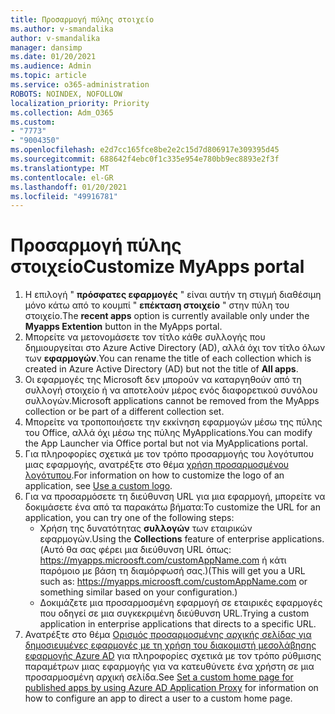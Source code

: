 ```yaml
---
title: Προσαρμογή πύλης στοιχείο
ms.author: v-smandalika
author: v-smandalika
manager: dansimp
ms.date: 01/20/2021
ms.audience: Admin
ms.topic: article
ms.service: o365-administration
ROBOTS: NOINDEX, NOFOLLOW
localization_priority: Priority
ms.collection: Adm_O365
ms.custom:
- "7773"
- "9004350"
ms.openlocfilehash: e2d7cc165fce8be2e2c15d7d806917e309395d45
ms.sourcegitcommit: 688642f4ebc0f1c335e954e780bb9ec8893e2f3f
ms.translationtype: MT
ms.contentlocale: el-GR
ms.lasthandoff: 01/20/2021
ms.locfileid: "49916781"
---
```

# <a name="customize-myapps-portal"></a><span data-ttu-id="da5a2-102">Προσαρμογή πύλης στοιχείο</span><span class="sxs-lookup"><span data-stu-id="da5a2-102">Customize MyApps portal</span></span>

1. <span data-ttu-id="da5a2-103">Η επιλογή " **πρόσφατες εφαρμογές** " είναι αυτήν τη στιγμή διαθέσιμη μόνο κάτω από το κουμπί " **επέκταση στοιχείο** " στην πύλη του στοιχείο.</span><span class="sxs-lookup"><span data-stu-id="da5a2-103">The **recent apps** option is currently available only under the **Myapps Extention** button in the MyApps portal.</span></span>
2. <span data-ttu-id="da5a2-104">Μπορείτε να μετονομάσετε τον τίτλο κάθε συλλογής που δημιουργείται στο Azure Active Directory (AD), αλλά όχι τον τίτλο όλων των **εφαρμογών**.</span><span class="sxs-lookup"><span data-stu-id="da5a2-104">You can rename the title of each collection which is created in Azure Active Directory (AD) but not the title of **All apps**.</span></span>
3. <span data-ttu-id="da5a2-105">Οι εφαρμογές της Microsoft δεν μπορούν να καταργηθούν από τη συλλογή στοιχείο ή να αποτελούν μέρος ενός διαφορετικού συνόλου συλλογών.</span><span class="sxs-lookup"><span data-stu-id="da5a2-105">Microsoft applications cannot be removed from the MyApps collection or be part of a different collection set.</span></span>
4. <span data-ttu-id="da5a2-106">Μπορείτε να τροποποιήσετε την εκκίνηση εφαρμογών μέσω της πύλης του Office, αλλά όχι μέσω της πύλης MyApplications.</span><span class="sxs-lookup"><span data-stu-id="da5a2-106">You can modify the App Launcher via Office portal but not via MyApplications portal.</span></span>
5. <span data-ttu-id="da5a2-107">Για πληροφορίες σχετικά με τον τρόπο προσαρμογής του λογότυπου μιας εφαρμογής, ανατρέξτε στο θέμα [χρήση προσαρμοσμένου λογότυπου](https://docs.microsoft.com/azure/active-directory/manage-apps/add-application-portal-configure#use-a-custom-logo).</span><span class="sxs-lookup"><span data-stu-id="da5a2-107">For information on how to customize the logo of an application, see [Use a custom logo](https://docs.microsoft.com/azure/active-directory/manage-apps/add-application-portal-configure#use-a-custom-logo).</span></span>
6. <span data-ttu-id="da5a2-108">Για να προσαρμόσετε τη διεύθυνση URL για μια εφαρμογή, μπορείτε να δοκιμάσετε ένα από τα παρακάτω βήματα:</span><span class="sxs-lookup"><span data-stu-id="da5a2-108">To customize the URL for an application, you can try one of the following steps:</span></span>
    - <span data-ttu-id="da5a2-109">Χρήση της δυνατότητας **συλλογών** των εταιρικών εφαρμογών.</span><span class="sxs-lookup"><span data-stu-id="da5a2-109">Using the **Collections** feature of enterprise applications.</span></span> <span data-ttu-id="da5a2-110">(Αυτό θα σας φέρει μια διεύθυνση URL όπως: https://myapps.microosft.com/customAppName.com ή κάτι παρόμοιο με βάση τη διαμόρφωσή σας.)</span><span class="sxs-lookup"><span data-stu-id="da5a2-110">(This will get you a URL such as: https://myapps.microosft.com/customAppName.com or something similar based on your configuration.)</span></span>
    - <span data-ttu-id="da5a2-111">Δοκιμάζετε μια προσαρμοσμένη εφαρμογή σε εταιρικές εφαρμογές που οδηγεί σε μια συγκεκριμένη διεύθυνση URL.</span><span class="sxs-lookup"><span data-stu-id="da5a2-111">Trying a custom application in enterprise applications that directs to a specific URL.</span></span>
7. <span data-ttu-id="da5a2-112">Ανατρέξτε στο θέμα [Ορισμός προσαρμοσμένης αρχικής σελίδας για δημοσιευμένες εφαρμογές με τη χρήση του διακομιστή μεσολάβησης εφαρμογής Azure AD](https://docs.microsoft.com/azure/active-directory/manage-apps/application-proxy-configure-custom-home-page) για πληροφορίες σχετικά με τον τρόπο ρύθμισης παραμέτρων μιας εφαρμογής για να κατευθύνετε ένα χρήστη σε μια προσαρμοσμένη αρχική σελίδα.</span><span class="sxs-lookup"><span data-stu-id="da5a2-112">See [Set a custom home page for published apps by using Azure AD Application Proxy](https://docs.microsoft.com/azure/active-directory/manage-apps/application-proxy-configure-custom-home-page) for information on how to configure an app to direct a user to a custom home page.</span></span>
